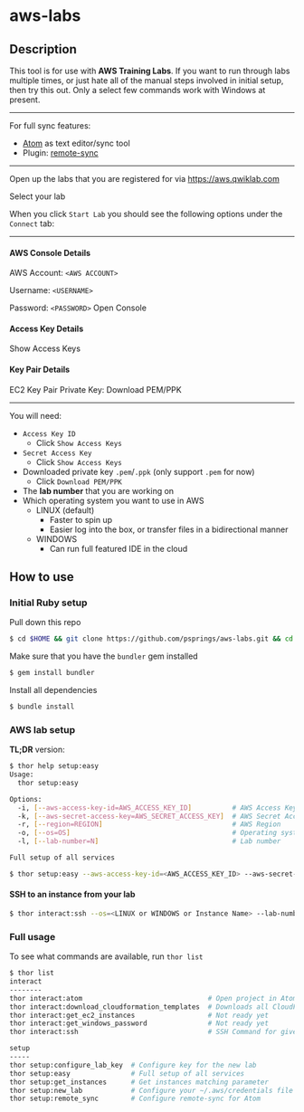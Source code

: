 # aws-labs
## Description
This tool is for use with **AWS Training Labs**. If you want to run through labs multiple times, or just hate all of the manual steps involved in initial setup, then try this out. Only a select few commands work with Windows at present.

---
For full sync features:
* [Atom](https://atom.io/) as text editor/sync tool
 * Plugin: [remote-sync](https://atom.io/packages/remote-sync)

---

Open up the labs that you are registered for via https://aws.qwiklab.com

Select your lab

When you click `Start Lab` you should see the following options under the `Connect` tab:

---

#### AWS Console Details
AWS Account:
`<AWS ACCOUNT>`

Username:
`<USERNAME>`

Password:
`<PASSWORD>`
Open Console
#### Access Key Details
Show Access Keys
#### Key Pair Details
EC2 Key Pair Private Key: Download PEM/PPK  

---

You will need:
* `Access Key ID`
  * Click `Show Access Keys`
* `Secret Access Key`
  * Click `Show Access Keys`
* Downloaded private key `.pem`/`.ppk` (only support `.pem` for now)
  * Click `Download PEM/PPK`
* The **lab number** that you are working on
* Which operating system you want to use in AWS
  * LINUX (default)
    * Faster to spin up
    * Easier log into the box, or transfer files in a bidirectional manner
  * WINDOWS
    * Can run full featured IDE in the cloud

## How to use
### Initial Ruby setup
Pull down this repo
```bash
$ cd $HOME && git clone https://github.com/psprings/aws-labs.git && cd aws-labs
```
Make sure that you have the `bundler` gem installed
```bash
$ gem install bundler
```
Install all dependencies
```bash
$ bundle install
```
### AWS lab setup
**TL;DR** version:
```bash
$ thor help setup:easy
Usage:
  thor setup:easy

Options:
  -i, [--aws-access-key-id=AWS_ACCESS_KEY_ID]          # AWS Access Key ID
  -k, [--aws-secret-access-key=AWS_SECRET_ACCESS_KEY]  # AWS Secret Access Key
  -r, [--region=REGION]                                # AWS Region
  -o, [--os=OS]                                        # Operating system to use
  -l, [--lab-number=N]                                 # Lab number

Full setup of all services
```
```bash
$ thor setup:easy --aws-access-key-id=<AWS_ACCESS_KEY_ID> --aws-secret-access-key=<AWS_SECRET_ACCESS_KEY> --os=<LINUX or WINDOWS> --lab-number=<LABNUMBER>
```
#### SSH to an instance from your lab
```bash
$ thor interact:ssh --os=<LINUX or WINDOWS or Instance Name> --lab-number=<LABNUMBER>
```

### Full usage
To see what commands are available, run `thor list`
```bash
$ thor list
interact
--------
thor interact:atom                               # Open project in Atom
thor interact:download_cloudformation_templates  # Downloads all CloudFormation Templates from your VPC
thor interact:get_ec2_instances                  # Not ready yet
thor interact:get_windows_password               # Not ready yet
thor interact:ssh                                # SSH Command for given OS

setup
-----
thor setup:configure_lab_key  # Configure key for the new lab
thor setup:easy               # Full setup of all services
thor setup:get_instances      # Get instances matching parameter
thor setup:new_lab            # Configure your ~/.aws/credentials file with new lab creds
thor setup:remote_sync        # Configure remote-sync for Atom

```

